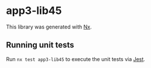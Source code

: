 # app3-lib45

This library was generated with [Nx](https://nx.dev).

## Running unit tests

Run `nx test app3-lib45` to execute the unit tests via [Jest](https://jestjs.io).
